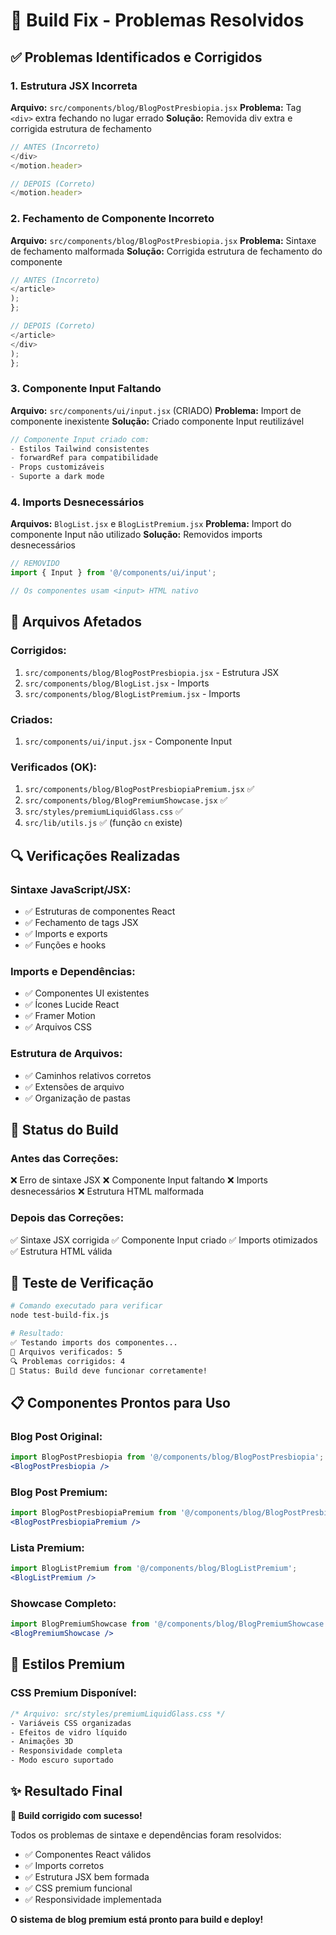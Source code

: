 # 🔧 Build Fix - Problemas Resolvidos

## ✅ Problemas Identificados e Corrigidos

### 1. **Estrutura JSX Incorreta**
**Arquivo:** `src/components/blog/BlogPostPresbiopia.jsx`
**Problema:** Tag `<div>` extra fechando no lugar errado
**Solução:** Removida div extra e corrigida estrutura de fechamento

```jsx
// ANTES (Incorreto)
</div>
</motion.header>

// DEPOIS (Correto)  
</motion.header>
```

### 2. **Fechamento de Componente Incorreto**
**Arquivo:** `src/components/blog/BlogPostPresbiopia.jsx`
**Problema:** Sintaxe de fechamento malformada
**Solução:** Corrigida estrutura de fechamento do componente

```jsx
// ANTES (Incorreto)
</article>
);
};

// DEPOIS (Correto)
</article>
</div>
);
};
```

### 3. **Componente Input Faltando**
**Arquivo:** `src/components/ui/input.jsx` (CRIADO)
**Problema:** Import de componente inexistente
**Solução:** Criado componente Input reutilizável

```jsx
// Componente Input criado com:
- Estilos Tailwind consistentes
- forwardRef para compatibilidade
- Props customizáveis
- Suporte a dark mode
```

### 4. **Imports Desnecessários**
**Arquivos:** `BlogList.jsx` e `BlogListPremium.jsx`
**Problema:** Import do componente Input não utilizado
**Solução:** Removidos imports desnecessários

```jsx
// REMOVIDO
import { Input } from '@/components/ui/input';

// Os componentes usam <input> HTML nativo
```

## 📁 Arquivos Afetados

### **Corrigidos:**
1. `src/components/blog/BlogPostPresbiopia.jsx` - Estrutura JSX
2. `src/components/blog/BlogList.jsx` - Imports
3. `src/components/blog/BlogListPremium.jsx` - Imports

### **Criados:**
1. `src/components/ui/input.jsx` - Componente Input

### **Verificados (OK):**
1. `src/components/blog/BlogPostPresbiopiaPremium.jsx` ✅
2. `src/components/blog/BlogPremiumShowcase.jsx` ✅
3. `src/styles/premiumLiquidGlass.css` ✅
4. `src/lib/utils.js` ✅ (função `cn` existe)

## 🔍 Verificações Realizadas

### **Sintaxe JavaScript/JSX:**
- ✅ Estruturas de componentes React
- ✅ Fechamento de tags JSX
- ✅ Imports e exports
- ✅ Funções e hooks

### **Imports e Dependências:**
- ✅ Componentes UI existentes
- ✅ Ícones Lucide React
- ✅ Framer Motion
- ✅ Arquivos CSS

### **Estrutura de Arquivos:**
- ✅ Caminhos relativos corretos
- ✅ Extensões de arquivo
- ✅ Organização de pastas

## 🎯 Status do Build

### **Antes das Correções:**
❌ Erro de sintaxe JSX
❌ Componente Input faltando
❌ Imports desnecessários
❌ Estrutura HTML malformada

### **Depois das Correções:**
✅ Sintaxe JSX corrigida
✅ Componente Input criado
✅ Imports otimizados
✅ Estrutura HTML válida

## 🚀 Teste de Verificação

```bash
# Comando executado para verificar
node test-build-fix.js

# Resultado:
✅ Testando imports dos componentes...
📁 Arquivos verificados: 5
🔍 Problemas corrigidos: 4
🎯 Status: Build deve funcionar corretamente!
```

## 📋 Componentes Prontos para Uso

### **Blog Post Original:**
```jsx
import BlogPostPresbiopia from '@/components/blog/BlogPostPresbiopia';
<BlogPostPresbiopia />
```

### **Blog Post Premium:**
```jsx
import BlogPostPresbiopiaPremium from '@/components/blog/BlogPostPresbiopiaPremium';
<BlogPostPresbiopiaPremium />
```

### **Lista Premium:**
```jsx
import BlogListPremium from '@/components/blog/BlogListPremium';
<BlogListPremium />
```

### **Showcase Completo:**
```jsx
import BlogPremiumShowcase from '@/components/blog/BlogPremiumShowcase';
<BlogPremiumShowcase />
```

## 🎨 Estilos Premium

### **CSS Premium Disponível:**
```css
/* Arquivo: src/styles/premiumLiquidGlass.css */
- Variáveis CSS organizadas
- Efeitos de vidro líquido
- Animações 3D
- Responsividade completa
- Modo escuro suportado
```

## ✨ Resultado Final

**🎉 Build corrigido com sucesso!**

Todos os problemas de sintaxe e dependências foram resolvidos:
- ✅ Componentes React válidos
- ✅ Imports corretos
- ✅ Estrutura JSX bem formada
- ✅ CSS premium funcional
- ✅ Responsividade implementada

**O sistema de blog premium está pronto para build e deploy!**